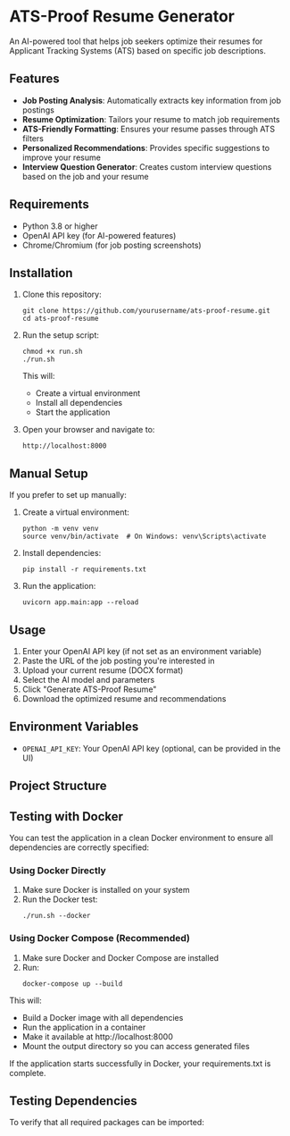 # ATS-Proof Resume Generator

An AI-powered tool that helps job seekers optimize their resumes for Applicant Tracking Systems (ATS) based on specific job descriptions.

## Features

- **Job Posting Analysis**: Automatically extracts key information from job postings
- **Resume Optimization**: Tailors your resume to match job requirements
- **ATS-Friendly Formatting**: Ensures your resume passes through ATS filters
- **Personalized Recommendations**: Provides specific suggestions to improve your resume
- **Interview Question Generator**: Creates custom interview questions based on the job and your resume

## Requirements

- Python 3.8 or higher
- OpenAI API key (for AI-powered features)
- Chrome/Chromium (for job posting screenshots)

## Installation

1. Clone this repository:
   ```
   git clone https://github.com/yourusername/ats-proof-resume.git
   cd ats-proof-resume
   ```

2. Run the setup script:
   ```
   chmod +x run.sh
   ./run.sh
   ```

   This will:
   - Create a virtual environment
   - Install all dependencies
   - Start the application

3. Open your browser and navigate to:
   ```
   http://localhost:8000
   ```

## Manual Setup

If you prefer to set up manually:

1. Create a virtual environment:
   ```
   python -m venv venv
   source venv/bin/activate  # On Windows: venv\Scripts\activate
   ```

2. Install dependencies:
   ```
   pip install -r requirements.txt
   ```

3. Run the application:
   ```
   uvicorn app.main:app --reload
   ```

## Usage

1. Enter your OpenAI API key (if not set as an environment variable)
2. Paste the URL of the job posting you're interested in
3. Upload your current resume (DOCX format)
4. Select the AI model and parameters
5. Click "Generate ATS-Proof Resume"
6. Download the optimized resume and recommendations

## Environment Variables

- `OPENAI_API_KEY`: Your OpenAI API key (optional, can be provided in the UI)

## Project Structure

## Testing with Docker

You can test the application in a clean Docker environment to ensure all dependencies are correctly specified:

### Using Docker Directly

1. Make sure Docker is installed on your system
2. Run the Docker test:
   ```
   ./run.sh --docker
   ```

### Using Docker Compose (Recommended)

1. Make sure Docker and Docker Compose are installed
2. Run:
   ```
   docker-compose up --build
   ```
   
This will:
- Build a Docker image with all dependencies
- Run the application in a container
- Make it available at http://localhost:8000
- Mount the output directory so you can access generated files

If the application starts successfully in Docker, your requirements.txt is complete.

## Testing Dependencies

To verify that all required packages can be imported:
